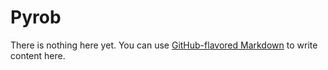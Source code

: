 # Pyrob

There is nothing here yet. You can use
[GitHub-flavored Markdown](https://guides.github.com/features/mastering-markdown/)
to write content here.

